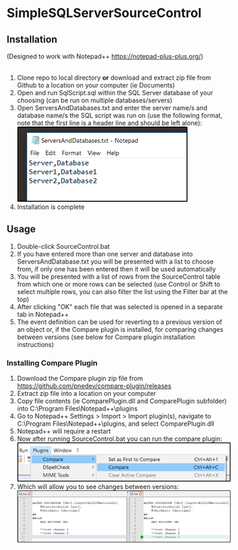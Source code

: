 # SimpleSQLServerSourceControl

## Installation
(Designed to work with Notepad++ <https://notepad-plus-plus.org/>)
<br>
<br>
1. Clone repo to local directory **or** download and extract zip file from Github to a location on your computer (ie Documents)
2. Open and run SqlScript.sql within the SQL Server database of your choosing (can be run on multiple databases/servers)
3. Open ServersAndDatabases.txt and enter the server name/s and database name/s the SQL script was run on (use the following format, note that the first line is a header line and should be left alone):
![Image](https://github.com/austineric/SimpleSQLServerSourceControl/blob/master/Images/ServersAndDatabasesExample.png?raw=true)
5. Installation is complete

## Usage
1. Double-click SourceControl.bat
2. If you have entered more than one server and database into ServersAndDatabase.txt you will be presented with a list to choose from, if only one has been entered then it will be used automatically
3. You will be presented with a list of rows from the SourceControl table from which one or more rows can be selected (use Control or Shift to select multiple rows, you can also filter the list using the Filter bar at the top)
4. After clicking "OK" each file that was selected is opened in a separate tab in Notepad++
5. The event definition can be used for reverting to a previous version of an object or, if the Compare plugin is installed, for comparing changes between versions (see below for Compare plugin installation instructions)

### Installing Compare Plugin
1.  Download the Compare plugin zip file from <https://github.com/pnedev/compare-plugin/releases>
2. Extract zip file into a location on your computer
3. Copy file contents (ie ComparePlugin.dll and ComparePlugin subfolder) into C:\Program Files\Notepad++\plugins
4. Go to Notepad++ Settings > Import > Import plugin(s), navigate to C:\Program Files\Notepad++\plugins, and select ComparePlugin.dll
5. Notepad++ will require a restart
6. Now after running SourceControl.bat you can run the compare plugin: ![](https://github.com/austineric/SimpleSQLServerSourceControl/blob/master/Images/CompareMenu.png?raw=true)
7. Which will allow you to see changes between versions: ![](https://github.com/austineric/SimpleSQLServerSourceControl/blob/master/Images/Compare.png?raw=true)





